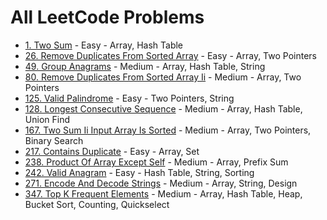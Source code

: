 # All LeetCode Problems

- [1. Two Sum](../solutions/p0001_two_sum.py) - Easy - Array, Hash Table
- [26. Remove Duplicates From Sorted Array](../solutions/p0026_remove_duplicates_from_sorted_array.py) - Easy - Array, Two Pointers
- [49. Group Anagrams](../solutions/p0049_group_anagrams.py) - Medium - Array, Hash Table, String
- [80. Remove Duplicates From Sorted Array Ii](../solutions/p0080_remove_duplicates_from_sorted_array_ii.py) - Medium - Array, Two Pointers
- [125. Valid Palindrome](../solutions/p0125_valid_palindrome.py) - Easy - Two Pointers, String
- [128. Longest Consecutive Sequence](../solutions/p0128_longest_consecutive_sequence.py) - Medium - Array, Hash Table, Union Find
- [167. Two Sum Ii Input Array Is Sorted](../solutions/p0167_two_sum_ii_input_array_is_sorted.py) - Medium - Array, Two Pointers, Binary Search
- [217. Contains Duplicate](../solutions/p0217_contains_duplicate.py) - Easy - Array, Set
- [238. Product Of Array Except Self](../solutions/p0238_product_of_array_except_self.py) - Medium - Array, Prefix Sum
- [242. Valid Anagram](../solutions/p0242_valid_anagram.py) - Easy - Hash Table, String, Sorting
- [271. Encode And Decode Strings](../solutions/p0271_encode_and_decode_strings.py) - Medium - Array, String, Design
- [347. Top K Frequent Elements](../solutions/p0347_top_k_frequent_elements.py) - Medium - Array, Hash Table, Heap, Bucket Sort, Counting, Quickselect
